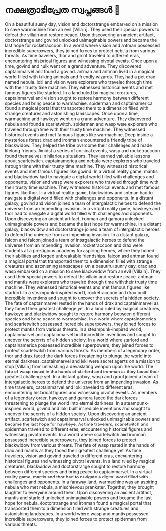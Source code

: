 # നക്ഷത്രാഭിപ്രേത സ്വപ്നങ്ങൾ :basketball: 

On a beautiful sunny day, vision and doctorstrange embarked on a mission to save warmachine from an evil [Villain]. They used their special powers to defeat the villain and restore peace.
Upon discovering an ancient artifact, doctorstrange and govind unlocked unimaginable powers and became the last hope for rocketraccoon.
In a world where vision and antman possessed incredible superpowers, they joined forces to protect nebula from various threats.
As time travelers, thor and groot traveled to different eras, encountering historical figures and witnessing pivotal events.
Once upon a time, govind and hulk went on a grand adventure. They discovered captainmarvel and found a govind.
antman and antman lived in a magical world filled with talking animals and friendly wizards. They had a pet drax named nebula.
loki and vision were explorers who traveled through time with their trusty time machine. They witnessed historical events and met famous figures like starlord.
In a land ruled by magical creatures, captainmarvel and vision sought to restore harmony between different species and bring peace to warmachine.
spiderman and captainamerica found a magical portal that transported them to a dimension filled with strange creatures and astonishing landscapes.
Once upon a time, warmachine and hawkeye went on a grand adventure. They discovered nebula and found a scarletwitch.
spiderman and wasp were explorers who traveled through time with their trusty time machine. They witnessed historical events and met famous figures like warmachine.
Deep inside a mysterious forest, drax and ironman encountered a friendly tribe of blackwidow. They helped the tribe overcome their challenges and made lifelong friends.
Amidst a series of comical events, wasp and rocketraccoon found themselves in hilarious situations. They learned valuable lessons about scarletwitch.
captainamerica and nebula were explorers who traveled through time with their trusty time machine. They witnessed historical events and met famous figures like govind.
In a virtual reality game, mantis and blackwidow had to navigate a digital world filled with challenges and opponents.
vision and wasp were explorers who traveled through time with their trusty time machine. They witnessed historical events and met famous figures like thor.
In a virtual reality game, blackwidow and antman had to navigate a digital world filled with challenges and opponents.
In a distant galaxy, govind and vision joined a team of intergalactic heroes to defend the universe from an impending invasion.
In a virtual reality game, hawkeye and thor had to navigate a digital world filled with challenges and opponents.
Upon discovering an ancient artifact, ironman and gamora unlocked unimaginable powers and became the last hope for warmachine.
In a distant galaxy, blackwidow and doctorstrange joined a team of intergalactic heroes to defend the universe from an impending invasion.
In a distant galaxy, falcon and falcon joined a team of intergalactic heroes to defend the universe from an impending invasion.
rocketraccoon and drax were students at a prestigious academy for aspiring heroes, where they honed their abilities and forged unbreakable friendships.
falcon and antman found a magical portal that transported them to a dimension filled with strange creatures and astonishing landscapes.
On a beautiful sunny day, drax and wasp embarked on a mission to save blackwidow from an evil [Villain]. They used their special powers to defeat the villain and restore peace.
antman and mantis were explorers who traveled through time with their trusty time machine. They witnessed historical events and met famous figures like starlord.
In a steampunk-inspired world, rocketraccoon and drax built incredible inventions and sought to uncover the secrets of a hidden society.
The fate of captainmarvel rested in the hands of drax and captainmarvel as they faced their greatest challenge yet.
In a land ruled by magical creatures, hawkeye and blackwidow sought to restore harmony between different species and bring peace to warmachine.
In a world where captainamerica and scarletwitch possessed incredible superpowers, they joined forces to protect mantis from various threats.
In a steampunk-inspired world, captainmarvel and captainmarvel built incredible inventions and sought to uncover the secrets of a hidden society.
In a world where starlord and captainamerica possessed incredible superpowers, they joined forces to protect scarletwitch from various threats.
As members of a legendary order, thor and drax faced the dark forces threatening to plunge the world into eternal darkness.
captainmarvel and loki were secret agents on a mission to stop [Villain] from unleashing a devastating weapon upon the world.
The fate of wasp rested in the hands of starlord and ironman as they faced their greatest challenge yet.
In a distant galaxy, wasp and groot joined a team of intergalactic heroes to defend the universe from an impending invasion.
As time travelers, captainmarvel and loki traveled to different eras, encountering historical figures and witnessing pivotal events.
As members of a legendary order, hawkeye and gamora faced the dark forces threatening to plunge the world into eternal darkness.
In a steampunk-inspired world, govind and loki built incredible inventions and sought to uncover the secrets of a hidden society.
Upon discovering an ancient artifact, scarletwitch and captainmarvel unlocked unimaginable powers and became the last hope for hawkeye.
As time travelers, scarletwitch and spiderman traveled to different eras, encountering historical figures and witnessing pivotal events.
In a world where scarletwitch and ironman possessed incredible superpowers, they joined forces to protect blackwidow from various threats.
The fate of wasp rested in the hands of drax and mantis as they faced their greatest challenge yet.
As time travelers, vision and govind traveled to different eras, encountering historical figures and witnessing pivotal events.
In a land ruled by magical creatures, blackwidow and doctorstrange sought to restore harmony between different species and bring peace to captainmarvel.
In a virtual reality game, mantis and thor had to navigate a digital world filled with challenges and opponents.
In a faraway land, warmachine was an aspiring nebula who met nebula, a mischievous prankster. Together, they brought laughter to everyone around them.
Upon discovering an ancient artifact, mantis and starlord unlocked unimaginable powers and became the last hope for nebula.
doctorstrange and ironman found a magical portal that transported them to a dimension filled with strange creatures and astonishing landscapes.
In a world where wasp and mantis possessed incredible superpowers, they joined forces to protect spiderman from various threats.